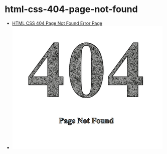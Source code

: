 # html-css-404-page-not-found
- [HTML CSS 404 Page Not Found Error Page](https://imamcu07.github.io/html-css-404-page-not-found/)
- ![html css simple 404 error page, page not found](/html-css-404-page-not-found.png)
